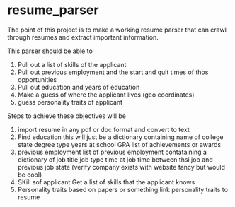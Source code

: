# resume_parser
The point of this project is to make a working resume parser that can crawl through resumes and extract important information.

This parser should be able to
1. Pull out a list of skills of the applicant
2. Pull out previous employment and the start and quit times of thos opportunities
3. Pull out education and years of education
4. Make a guess of where the applicant lives (geo coordinates)
5. guess personality traits of applicant

Steps to achieve these objectives will be
1. import resume in any pdf or doc format and convert to text
2. Find education this will just be a dictionary containing
	name of college
	state
	degree type
	years at school
	GPA
	list of achievements or awards
3. previous employment
	list of previous employment contataining a dictionary of
		job title
		job type
		time at job
		time between thsi job and previous job
		state
		(verify company exists with website fancy but would be cool)
4. SKill sof applicant
	Get a list of skills that the applicant knows
5. Personality traits
	based on papers or something link personality traits to resume

